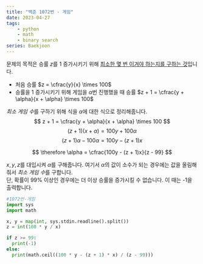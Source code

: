 ```yaml
---
title: "백준 1072번 - 게임"
date: 2023-04-27
tags: 
    - python
    - math
    - binary search
series: Baekjoon
---
```




문제의 목적은 승률 $z$를 1 증가시키기 위해 <u>최소한 몇 번 이겨야 하는지를 구하는 것</u>입니다.  
- 처음 승률 $z = \cfrac{y}{x} \times 100$  
- 승률을 1 증가시키기 위해 게임을 $\alpha$번 진행했을 때 승률 $z + 1 = \cfrac{y + \alpha}{x + \alpha} \times 100$

*최소 게임 수*를 구하기 위해 식을 $\alpha$에 대한 식으로 정리해줍니다.
$$
z + 1 = \cfrac{y + \alpha}{x + \alpha} \times 100  
$$
$$
(z + 1)(x + \alpha) = 100y + 100\alpha
$$
$$
(z + 1)\alpha - 100\alpha = 100y - (z + 1)x
$$  

$$
\therefore \alpha = \cfrac{100y - (z + 1)x}{z - 99}
$$

$x, y, z$를 대입시켜 $\alpha$를 구해줍니다. 여기서 $\alpha$의 값이 소수가 되는 경우에는 값을 올림해줘서 *최소 게임 수*를 구합니다.  
단, 확률이 99% 이상인 경우에는 더 이상 승률을 증가시킬 수 없습니다. 이 때는 -1을 출력합니다.
```python
#1072번-게임
import sys
import math

x, y = map(int, sys.stdin.readline().split())
z = int(100 * y / x)

if z >= 99:
  print(-1)
else:
  print(math.ceil((100 * y - (z + 1) * x) / (z - 99)))
```
